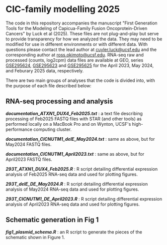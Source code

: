 # CIC-family modelling 2025

The code in this repository accompanies the manuscript "First Generation Tools for the Modeling of Capicua-Family Fusion Oncoprotein-Driven Cancers" by Luck et al (2025). 
These files are not plug-and-play but serve to provide transparency for how we analyzed the data. They may need to be modified for use in different environments or with different data.
With questions please contact the lead author at cuyler.luck@ucsf.edu and the corresponding author at ross.okimoto@ucsf.edu.
RNA-seq raw and processed (counts, log2cpm) data files are available at GEO, series [GSE295624](https://www.ncbi.nlm.nih.gov/geo/query/acc.cgi?acc=GSE295624), [GSE295623](https://www.ncbi.nlm.nih.gov/geo/query/acc.cgi?acc=GSE295623) and [GSE295625](https://www.ncbi.nlm.nih.gov/geo/query/acc.cgi?acc=GSE295625) for the April 2023, May 2024, and Feburary 2025 data, respectively.

There are two main groups of analyses that the code is divided into, with the purpose of each file described below:

## RNA-seq processing and analysis

***documentation_ATXN1_DUX4_Feb2025.txt*** : a text file describing processing of Feb2025 FASTQ files with STAR (and other tools) as performed locally on a MacBook Pro and on Wynton, UCSF's high-performance computing cluster.

***documentation_CICNUTM1_delE_May2024.txt*** : same as above, but for May2024 FASTQ files.

***documentation_CICNUTM1_April2023.txt*** : same as above, but for April2023 FASTQ files.

***293T_ATXN1_DUX4_Feb2025.R*** : R script detailing differential expression analysis of Feb2025 RNA-seq data and used for plotting figures.

***293T_delE_DE_May2024.R*** : R script detailing differential expression analysis of May2024 RNA-seq data and used for plotting figures.

***293T_CICNUTM1_DE_April2023.R*** : R script detailing differential expression analysis of April2023 RNA-seq data and used for plotting figures.


## Schematic generation in Fig 1

***fig1_plasmid_schema.R*** : an R script to generate the pieces of the schematic shown in Figure 1.
